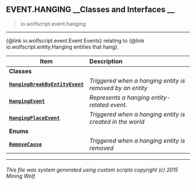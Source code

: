 ## EVENT.HANGING __Classes and Interfaces __

>io.wolfscript.event.hanging

---

{@link io.wolfscript.event.Event Events} relating to {@link io.wolfscript.entity.Hanging entities that hang}.

Item | Description   
--- | :--- 
__Classes__|
__[`HangingBreakByEntityEvent`](HangingBreakByEntityEvent.md)__ | _Triggered when a hanging entity is removed by an entity_ 
__[`HangingEvent`](HangingEvent.md)__ | _Represents a hanging entity-related event._ 
__[`HangingPlaceEvent`](HangingPlaceEvent.md)__ | _Triggered when a hanging entity is created in the world_ 
__Enums__|
__[`RemoveCause`](RemoveCause.md)__ | _Triggered when a hanging entity is removed_ 



---



###### This file was system generated using custom scripts copyright (c) 2015 Mining Wolf.
	

